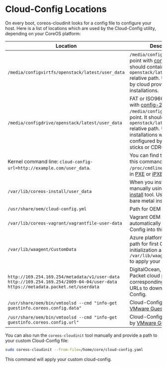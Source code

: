 # Cloud-Config Locations

On every boot, coreos-cloudinit looks for a config file to configure your host. Here is a list of locations which are used by the Cloud-Config utility, depending on your CoreOS platform:

| Location | Description |
| --- | --- |
| `/media/configvirtfs/openstack/latest/user_data` | `/media/configvirtfs` mount point with [config-2](config-drive.md#contents-and-format) label. It should contain a `openstack/latest/user_data` relative path. Usually used by cloud providers or in VM installations. |
| `/media/configdrive/openstack/latest/user_data` | FAT or ISO9660 filesystem with [config-2](config-drive.md#qemu-virtfs) label and `/media/configdrive/` mount point. It should also contain a `openstack/latest/user_data` relative path. Usually used in installations which are configured by USB Flash sticks or CDROM media. |
| Kernel command line: `cloud-config-url=http://example.com/user_data`. | You can find this string using this command `cat /proc/cmdline`. Usually used in [PXE](https://github.com/coreos/docs/tree/master/os/booting-with-pxe.md) or [iPXE](https://github.com/coreos/docs/tree/master/os/booting-with-ipxe.md) boots. |
| `/var/lib/coreos-install/user_data` | When you install CoreOS manually using the [coreos-install](https://github.com/coreos/docs/tree/master/os/installing-to-disk.md) tool. Usually used in bare metal installations. |
| `/usr/share/oem/cloud-config.yml` | Path for OEM images. |
| `/var/lib/coreos-vagrant/vagrantfile-user-data`| Vagrant OEM scripts automatically store Cloud-Config into this path. |
| `/var/lib/waagent/CustomData`| Azure platform uses OEM path for first Cloud-Config initialization and then `/var/lib/waagent/CustomData` to apply your settings. |
| `http://169.254.169.254/metadata/v1/user-data` `http://169.254.169.254/2009-04-04/user-data` `https://metadata.packet.net/userdata`|DigitalOcean, EC2 and Packet cloud providers correspondingly use these URLs to download Cloud-Config.|
| `/usr/share/oem/bin/vmtoolsd --cmd "info-get guestinfo.coreos.config.data"` | Cloud-Config provided by [VMware Guestinfo][VMware Guestinfo] |
| `/usr/share/oem/bin/vmtoolsd --cmd "info-get guestinfo.coreos.config.url"` | Cloud-Config URL provided by [VMware Guestinfo][VMware Guestinfo] |

[VMware Guestinfo]: vmware-guestinfo.md

You can also run the `coreos-cloudinit` tool manually and provide a path to your custom Cloud-Config file:

```sh
sudo coreos-cloudinit --from-file=/home/core/cloud-config.yaml
```

This command will apply your custom cloud-config.
